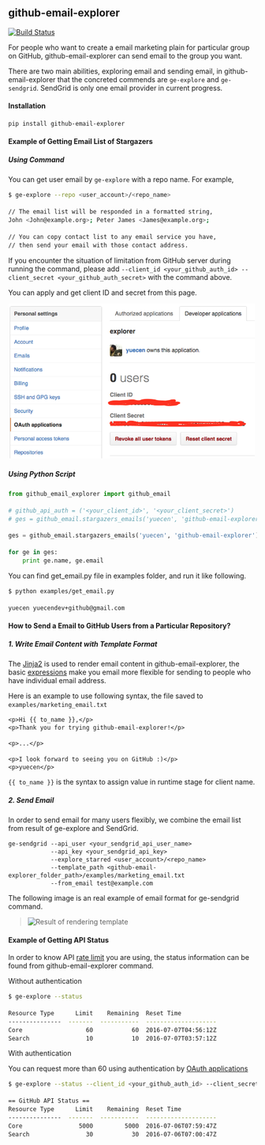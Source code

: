 ## github-email-explorer

[![Build Status](https://travis-ci.org/yuecen/github-email-explorer.svg?branch=master)](https://travis-ci.org/yuecen/github-email-explorer)

For people who want to create a email marketing plain for particular group on 
GitHub, github-email-explorer can send email to the group you want.

There are two main abilities, exploring email and sending email, in 
github-email-explorer that the concreted commends are ```ge-explore``` and ```ge-sendgrid```. 
SendGrid is only one email provider in current progress.

#### Installation

```bash
pip install github-email-explorer
```

#### Example of Getting Email List of Stargazers

##### Using Command
You can get user email by ```ge-explore``` with a repo name. For example, 

```bash
$ ge-explore --repo <user_account>/<repo_name>

// The email list will be responded in a formatted string, 
John <John@example.org>; Peter James <James@example.org>;

// You can copy contact list to any email service you have, 
// then send your email with those contact address.
```

If you encounter the situation of limitation from GitHub server during running 
the command, please add ```--client_id <your_github_auth_id> --client_secret <your_github_auth_secret>``` with the command above.

You can apply and get client ID and secret from this page.

<img src="examples/oauth_github.png" width="500">

##### Using Python Script

```python
from github_email_explorer import github_email

# github_api_auth = ('<your_client_id>', '<your_client_secret>')
# ges = github_email.stargazers_emails('yuecen', 'github-email-explorer', github_api_auth=github_api_auth)

ges = github_email.stargazers_emails('yuecen', 'github-email-explorer')

for ge in ges:
    print ge.name, ge.email
```

You can find get_email.py file in examples folder, and run it like following.

```bash
$ python examples/get_email.py

yuecen yuecendev+github@gmail.com
```

#### How to Send a Email to GitHub Users from a Particular Repository?

##### 1. Write Email Content with Template Format

The [Jinja2] is used to render email content in github-email-explorer, the basic 
[expressions] make you email more flexible for sending to people who have 
individual email address.

Here is an example to use following syntax, the file saved to ```examples/marketing_email.txt```

```
<p>Hi {{ to_name }},</p>
<p>Thank you for trying github-email-explorer!</p>

<p>...</p>

<p>I look forward to seeing you on GitHub :)</p>
<p>yuecen</p>
```

```{{ to_name }}``` is the syntax to assign value in runtime stage for client name.

##### 2. Send Email

In order to send email for many users flexibly, we combine the email list from 
result of ge-explore and SendGrid.

```
ge-sendgrid --api_user <your_sendgrid_api_user_name> 
            --api_key <your_sendgrid_api_key> 
            --explore_starred <user_account>/<repo_name>
            --template_path <github-email-explorer_folder_path>/examples/marketing_email.txt
            --from_email test@example.com
```

The following image is an real example of email format for ge-sendgrid command.

> ![Result of rendering template](examples/marketing_email.png)

#### Example of Getting API Status

In order to know API [rate limit] you are using, the status information can be 
found from github-email-explorer command.

Without authentication

```bash
$ ge-explore --status

Resource Type      Limit    Remaining  Reset Time
---------------  -------  -----------  --------------------
Core                  60           60  2016-07-07T04:56:12Z
Search                10           10  2016-07-07T03:57:12Z
```

With authentication

You can request more than 60 using authentication by [OAuth applications]

```bash
$ ge-explore --status --client_id <your_github_auth_id> --client_secret <your_github_auth_secret>

== GitHub API Status ==
Resource Type      Limit    Remaining  Reset Time
---------------  -------  -----------  --------------------
Core                5000         5000  2016-07-06T07:59:47Z
Search                30           30  2016-07-06T07:00:47Z
```

[rate limit]:https://developer.github.com/v3/rate_limit/
[OAuth applications]:https://github.com/settings/developers
[Jinja2]:http://jinja.pocoo.org/
[expressions]:http://jinja.pocoo.org/docs/dev/templates/#expressions